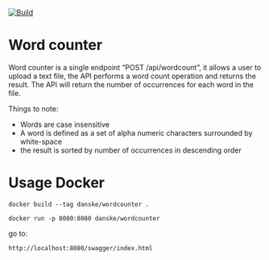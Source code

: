 [![Build](https://github.com/gottscj/danske/actions/workflows/build.yml/badge.svg)](https://github.com/gottscj/danske/actions/workflows/build.yml)
# Word counter

Word counter is a single endpoint “POST /api/wordcount”, it allows a user to upload a text file, the API performs a word count operation and returns the result.
The API will return the number of occurrences for each word in the file.

Things to note:
* Words are case insensitive
* A word is defined as a set of alpha numeric characters surrounded by white-space
* the result is sorted by number of occurrences in descending order

# Usage Docker
```console
docker build --tag danske/wordcounter . 
```
```console
docker run -p 8080:8080 danske/wordcounter
```
go to:
```
http://localhost:8080/swagger/index.html
```

